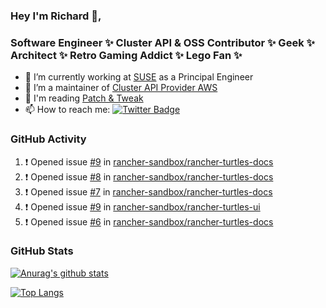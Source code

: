 ### Hey I'm Richard 👋, 

<h3 align="left">Software Engineer ✨ Cluster API & OSS Contributor ✨ Geek ✨ Architect ✨ Retro Gaming Addict ✨ Lego Fan ✨</h3>

- 🔭 I’m currently working at [SUSE](https://www.suse.com/) as a Principal Engineer
- 👯 I’m a maintainer of [Cluster API Provider AWS](https://github.com/kubernetes-sigs/cluster-api-provider-aws)
- 💬 I'm reading [Patch & Tweak](https://bjooks.com/products/patch-tweak-exploring-modular-synthesis)
- 📫 How to reach me: [![Twitter Badge](https://img.shields.io/badge/-@fruit_case-00acee?style=flat&logo=Twitter&logoColor=white)](https://twitter.com/intent/follow?screen_name=fruit_case "Follow on Twitter")

### GitHub Activity 

<!--START_SECTION:activity-->
1. ❗ Opened issue [#9](https://github.com/rancher-sandbox/rancher-turtles-docs/issues/9) in [rancher-sandbox/rancher-turtles-docs](https://github.com/rancher-sandbox/rancher-turtles-docs)
2. ❗ Opened issue [#8](https://github.com/rancher-sandbox/rancher-turtles-docs/issues/8) in [rancher-sandbox/rancher-turtles-docs](https://github.com/rancher-sandbox/rancher-turtles-docs)
3. ❗ Opened issue [#7](https://github.com/rancher-sandbox/rancher-turtles-docs/issues/7) in [rancher-sandbox/rancher-turtles-docs](https://github.com/rancher-sandbox/rancher-turtles-docs)
4. ❗ Opened issue [#9](https://github.com/rancher-sandbox/rancher-turtles-ui/issues/9) in [rancher-sandbox/rancher-turtles-ui](https://github.com/rancher-sandbox/rancher-turtles-ui)
5. ❗ Opened issue [#6](https://github.com/rancher-sandbox/rancher-turtles-docs/issues/6) in [rancher-sandbox/rancher-turtles-docs](https://github.com/rancher-sandbox/rancher-turtles-docs)
<!--END_SECTION:activity-->

### GitHub Stats

[![Anurag's github stats](https://github-readme-stats.vercel.app/api?username=richardcase&count_private=true&show_icons=true)](https://github.com/anuraghazra/github-readme-stats)

[![Top Langs](https://github-readme-stats.vercel.app/api/top-langs/?username=richardcase&hide=html&layout=compact)](https://github.com/anuraghazra/github-readme-stats)
